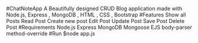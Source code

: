 #ChatNoteApp
A Beautifully designed CRUD Blog application made with Node.js, Express , MongoDB , HTML , CSS , Bootstrap
#Features
Show all Posts
Read Post
Create new post
Edit Post
Update Post
Save Post
Delete Post
#Requirements
Node.js
Express
MongoDB
Mongoose
EJS
body-parser
method-override
#Run
$node app.js
